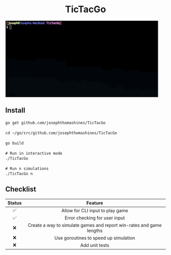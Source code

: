 <h1 align="center">TicTacGo</h1>

<img src="./gifs/basic.gif" align="center" />

## Install

```shell
go get github.com/josephthomashines/TicTacGo

cd ~/go/src/github.com/josephthomashines/TicTacGo

go build

# Run in interactive mode
./TicTacGo

# Run n simulations
./TicTacGo n
```

## Checklist

| Status |                               Feature                                |
| :----: | :------------------------------------------------------------------: |
|   ✅   |                   Allow for CLI input to play game                   |
|   ✅   |                    Error checking for user input                     |
|   ❌   | Create a way to simulate games and report win-rates and game lengths |
|   ❌   |                Use goroutines to speed up simulation                 |
|   ❌   |                            Add unit tests                            |
